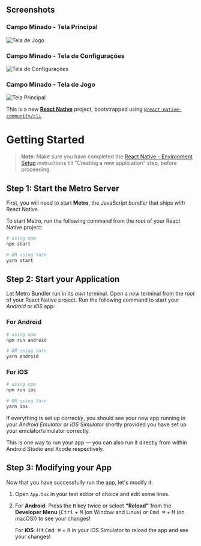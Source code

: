## Screenshots

### Campo Minado - Tela Principal
![Tela de Jogo](https://github.com/gabi-felice-dev/ReactNative-CampoMinado/blob/ee2aadf3d73bd3ec34b7082fc2bcc2185dc38e24/PrintCampoMinado3.png)

### Campo Minado - Tela de Configurações
![Tela de Configurações](https://github.com/gabi-felice-dev/ReactNative-CampoMinado/blob/ee2aadf3d73bd3ec34b7082fc2bcc2185dc38e24/PrintCampoMinado2.png)

### Campo Minado - Tela de Jogo
![Tela Principal](https://github.com/gabi-felice-dev/ReactNative-CampoMinado/blob/ee2aadf3d73bd3ec34b7082fc2bcc2185dc38e24/PrintCampoMinado.png)


This is a new [**React Native**](https://reactnative.dev) project, bootstrapped using [`@react-native-community/cli`](https://github.com/react-native-community/cli).

# Getting Started

>**Note**: Make sure you have completed the [React Native - Environment Setup](https://reactnative.dev/docs/environment-setup) instructions till "Creating a new application" step, before proceeding.

## Step 1: Start the Metro Server

First, you will need to start **Metro**, the JavaScript _bundler_ that ships _with_ React Native.

To start Metro, run the following command from the _root_ of your React Native project:

```bash
# using npm
npm start

# OR using Yarn
yarn start
```

## Step 2: Start your Application

Let Metro Bundler run in its _own_ terminal. Open a _new_ terminal from the _root_ of your React Native project. Run the following command to start your _Android_ or _iOS_ app:

### For Android

```bash
# using npm
npm run android

# OR using Yarn
yarn android
```

### For iOS

```bash
# using npm
npm run ios

# OR using Yarn
yarn ios
```

If everything is set up _correctly_, you should see your new app running in your _Android Emulator_ or _iOS Simulator_ shortly provided you have set up your emulator/simulator correctly.

This is one way to run your app — you can also run it directly from within Android Studio and Xcode respectively.

## Step 3: Modifying your App

Now that you have successfully run the app, let's modify it.

1. Open `App.tsx` in your text editor of choice and edit some lines.
2. For **Android**: Press the <kbd>R</kbd> key twice or select **"Reload"** from the **Developer Menu** (<kbd>Ctrl</kbd> + <kbd>M</kbd> (on Window and Linux) or <kbd>Cmd ⌘</kbd> + <kbd>M</kbd> (on macOS)) to see your changes!

   For **iOS**: Hit <kbd>Cmd ⌘</kbd> + <kbd>R</kbd> in your iOS Simulator to reload the app and see your changes!
